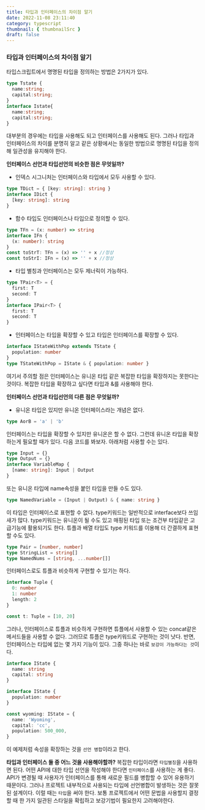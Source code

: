 ```yaml
---
title: 타입과 인터페이스의 차이점 알기
date: 2022-11-08 23:11:40
category: typescript
thumbnail: { thumbnailSrc }
draft: false
---
```


### 타입과 인터페이스의 차이점 알기

타입스크립트에서 명명된 타입을 정의하는 방법은 2가지가 있다.

```ts
type Tstate {
  name:string;
  capital:string;
}
interface Istate{
  name:string;
  capital:string;
}
```

대부분의 경우에는 타입을 사용해도 되고 인터페이스를 사용해도 된다.
그러나 타입과 인터페이스의 차이를 분명히 알고 같은 상황에서는 동일한 방법으로 명명된 타입을 정의해 일관성을 유지해야 한다.

**인터페이스 선언과 타입선언의 비슷한 점은 무엇일까?**

- 인덱스 시그니처는 인터페이스와 타입에서 모두 사용할 수 있다.

```ts
type TDict = { [key: string]: string }
interface IDict {
  [key: string]: string
}
```

- 함수 타입도 인터페이스나 타입으로 정의할 수 있다.

```ts
type TFn = (x: number) => string
interface IFn {
  (x: number): string
}
const toStrT: TFn = (x) => '' + x //정상
const toStrI: IFn = (x) => '' + x //정상
```

- 타입 별칭과 인터페이스는 모두 제너릭이 가능하다.

```ts
type TPair<T> = {
  first: T
  second: T
}
interface IPair<T> {
  first: T
  second: T
}
```

- 인터페이스는 타입을 확장할 수 있고 타입은 인터페이스를 확장할 수 있다.

```ts
interface IStateWithPop extends TState {
  population: number
}
type TStateWithPop = IState & { population: number }
```

여기서 주의할 점은 인터페이스는 유니온 타입 같은 복잡한 타입을 확장하지는 못한다는 것이다.
복잡한 타입을 확장하고 싶다면 타입과 &를 사용해야 한다.

**인터페이스 선언과 타입선언의 다른 점은 무엇일까?**

- 유니온 타입은 있지만 유니온 인터페이스라는 개념은 없다.

```ts
type AorB = 'a' | 'b'
```

인터페이스는 타입을 확장할 수 있지만 유니온은 할 수 없다. 그런데 유니온 타입을 확장하는게 필요할 때가 있다.
다음 코드를 봐보자. 아래처럼 사용할 수는 있다.

```ts
type Input = {}
type Output = {}
interface VariableMap {
  [name: string]: Input | Output
}
```

또는 유니온 타입에 name속성을 붙인 타입을 만들 수도 있다.

```ts
type NamedVariable = (Input | Output) & { name: string }
```

이 타입은 인터페이스로 표현할 수 없다. type키워드는 일반적으로 interface보다 쓰임새가 많다.
type키워드는 유니온이 될 수도 있고 매핑된 타입 또는 조건부 타입같은 고급기능에 활용되기도 한다.
튜플과 배열 타입도 type 키워드를 이용해 더 간결하게 표현할 수도 있다.

```ts
type Pair = [number, number]
type StringList = string[]
type NamedNums = [string, ...number[]]
```

인터페이스로도 튜플과 비슷하게 구현할 수 있기는 하다.

```ts
interface Tuple {
  0: number
  1: number
  length: 2
}

const t: Tuple = [10, 20]
```

그러나, 인터페이스로 튜플과 비슷하게 구현하면 튜플에서 사용할 수 있는 concat같은 메서드들을 사용할 수 없다.
그러므로 튜플은 type키워드로 구현하는 것이 낫다.
반면, 인터페이스는 타입에 없는 몇 가지 기능이 있다. 그중 하나는 바로 `보강이 가능하다는 것`이다.

```ts
interface IState {
  name: string
  capital: string
}

interface IState {
  population: number
}

const wyoming: IState = {
  name: 'Wyoming',
  capital: 'cc',
  population: 500_000,
}
```

이 예제처럼 속성을 확장하는 것을 `선언 병합`이라고 한다.

**타입과 인터페이스 둘 중 어느 것을 사용해야할까?**
복잡한 타입이라면 `타입별칭`을 사용하면 된다.
어떤 API에 대한 타입 선언을 작성해야 한다면 `인터페이스`를 사용하는 게 좋다.
API가 변경될 때 사용자가 인터페이스를 통해 새로운 필드를 병합할 수 있어 유용하기 때문이다.
그러나 프로젝트 내부적으로 사용되는 타입에 선언병합이 발생하는 것은 잘못된 설계이다. 이럴 때는 `타입`을 써야 한다.
보통 프로젝트에서 어떤 문법을 사용할지 결정할 때 한 가지 일관된 스타일을 확립하고 보강기법이 필요한지 고려해야한다.
